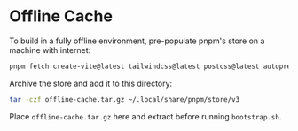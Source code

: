 # Offline Cache

To build in a fully offline environment, pre-populate pnpm's store on a machine with internet:

```bash
pnpm fetch create-vite@latest tailwindcss@latest postcss@latest autoprefixer@latest @storybook/react@latest vite-tsconfig-paths@latest
```

Archive the store and add it to this directory:

```bash
tar -czf offline-cache.tar.gz ~/.local/share/pnpm/store/v3
```

Place `offline-cache.tar.gz` here and extract before running `bootstrap.sh`.
